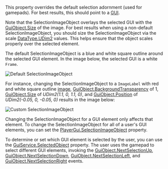 This property overrides the default selection adornment (used for gamepads). For best results, this should point to a [GUI](https://developer.roblox.com/api-reference/class/GuiObject).

Note that the SelectionImageObject overlays the selected GUI with the [GuiObject.Size](https://developer.roblox.com/api-reference/property/GuiObject/Size) of the image. For best results when using a non-default SelectionImageObject, you should size the SelectionImageObject via the scale [DataType.UDim2](https://developer.roblox.com/search#stq=UDim2) values. This helps ensure that the object scales properly over the selected element.

The default SelectionImageObject is a blue and white square outline around the selected GUI element. In the image below, the selected GUI is a white `Frame`.

![Default SelectionImageObject][1]

For instance, changing the SelectionImageObject to a `ImageLabel` with red and white square outline [image][2], [GuiObject.BackgroundTransparency](https://developer.roblox.com/api-reference/property/GuiObject/BackgroundTransparency) of 1,  [GuiObject.Size](https://developer.roblox.com/api-reference/property/GuiObject/Size) of *UDim2(1.1, 0, 1.1, 0)*, and [GuiObject.Position](https://developer.roblox.com/api-reference/property/GuiObject/Position) of *UDim2(-0.05, 0, -0.05, 0)* results in the image below:

![Custom SelectionImageObject][3]

Changing the SelectionImageObject for a GUI element only affects that element. To change the SelectionImageObject for all of a user's GUI elements, you can set the [PlayerGui.SelectionImageObject](https://developer.roblox.com/api-reference/property/PlayerGui/SelectionImageObject) property.

To determine or set which GUI element is selected by the user, you can use the [GuiService.SelectedObject](https://developer.roblox.com/api-reference/property/GuiService/SelectedObject) property. The user uses the gamepad to select different GUI elements, invoking the [GuiObject.NextSelectionUp](https://developer.roblox.com/api-reference/property/GuiObject/NextSelectionUp), [GuiObject.NextSelectionDown](https://developer.roblox.com/api-reference/property/GuiObject/NextSelectionDown), [GuiObject.NextSelectionLeft](https://developer.roblox.com/api-reference/property/GuiObject/NextSelectionLeft), and [GuiObject.NextSelectionRight](https://developer.roblox.com/api-reference/property/GuiObject/NextSelectionRight) events.

[1]: https://developer.roblox.com/assets/5b9b1d450b3d1789514ebdd7/Screen_Shot_2018-09-13_at_9.57.14_PM.png

[2]: https://www.roblox.com/library/2347505468/SelectionImage-Red

[3]: https://developer.roblox.com/assets/5b9b17dd1a346e537cf02152/Screen_Shot_2018-09-13_at_9.53.54_PM.png